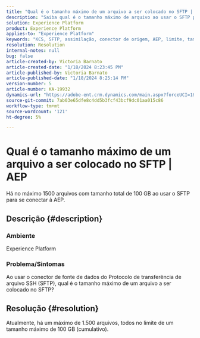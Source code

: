 ```yaml
---
title: "Qual é o tamanho máximo de um arquivo a ser colocado no SFTP | AEP"
description: "Saiba qual é o tamanho máximo de arquivo ao usar o SFTP para se conectar à AEP."
solution: Experience Platform
product: Experience Platform
applies-to: "Experience Platform"
keywords: "KCS, SFTP, assimilação, conector de origem, AEP, limite, tamanho"
resolution: Resolution
internal-notes: null
bug: false
article-created-by: Victoria Barnato
article-created-date: "1/18/2024 8:23:45 PM"
article-published-by: Victoria Barnato
article-published-date: "1/18/2024 8:25:14 PM"
version-number: 5
article-number: KA-19932
dynamics-url: "https://adobe-ent.crm.dynamics.com/main.aspx?forceUCI=1&pagetype=entityrecord&etn=knowledgearticle&id=10a28a75-3fb6-ee11-a569-6045bd006b25"
source-git-commit: 7ab03e65dfe8c4dd5b3fcf43bcf9dc01aa015c86
workflow-type: tm+mt
source-wordcount: '121'
ht-degree: 5%

---
```


# Qual é o tamanho máximo de um arquivo a ser colocado no SFTP | AEP


Há no máximo 1500 arquivos com tamanho total de 100 GB ao usar o SFTP para se conectar à AEP.

## Descrição {#description}


### <b>Ambiente</b>

Experience Platform



### <b>Problema/Sintomas</b>

Ao usar o conector de fonte de dados do Protocolo de transferência de arquivo SSH (SFTP), qual é o tamanho máximo de um arquivo a ser colocado no SFTP?


## Resolução {#resolution}

Atualmente, há um máximo de 1.500 arquivos, todos no limite de um tamanho máximo de 100 GB (cumulativo).